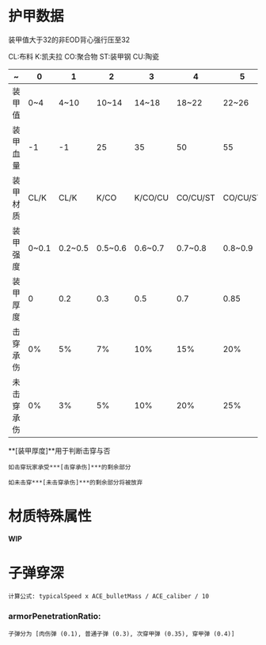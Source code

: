 # 护甲数据

装甲值大于32的非EOD背心强行压至32

CL:布料    K:凯夫拉    CO:聚合物    ST:装甲钢    CU:陶瓷

| ~          | 0     | 1       | 2       | 3       | 4        | 5        | 6        | 6+       | EOD   |
| ---------- | ----- | ------- | ------- | ------- | -------- | -------- | -------- | -------- | ----- |
| 装甲值     | 0~4   | 4~10    | 10~14   | 14~18   | 18~22    | 22~26    | 26~30    | 30~32    | 75~85 |
| 装甲血量   | -1    | -1      | 25      | 35      | 50       | 55       | 60       | 60       | 50    |
| 装甲材质   | CL/K  | CL/K    | K/CO    | K/CO/CU | CO/CU/ST | CO/CU/ST | CO/CU/ST | CO/CU/ST | CU/CO |
| 装甲强度   | 0~0.1 | 0.2~0.5 | 0.5~0.6 | 0.6~0.7 | 0.7~0.8  | 0.8~0.9  | 0.9~0.95 | 0.95~1   | 0.4   |
| 装甲厚度   | 0     | 0.2     | 0.3     | 0.5     | 0.7      | 0.85     | 0.95     | 1.0      | 1.0   |
| 击穿承伤   | 0%    | 5%      | 7%      | 10%     | 15%      | 20%      | 23%      | 25%      | 10%   |
| 未击穿承伤 | 0%    | 3%      | 5%      | 10%     | 20%      | 25%      | 30%      | 35%      | 30%   |

**[装甲厚度]**用于判断击穿与否

    如击穿玩家承受***[击穿承伤]***的剩余部分

    如未击穿***[未击穿承伤]***的剩余部分将被放弃

# 材质特殊属性

**WIP**

# 子弹穿深

    计算公式: typicalSpeed x ACE_bulletMass / ACE_caliber / 10

### armorPenetrationRatio:

    子弹分为 [肉伤弹 (0.1), 普通子弹 (0.3), 次穿甲弹 (0.35), 穿甲弹 (0.4)]
